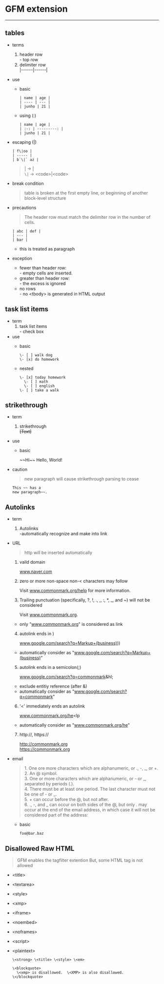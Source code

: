 # GFM extension  
----  
## tables   
- terms  
  1. header row  
    \- top row
  2. delimiter row  
    |------|------|
- use  
  - basic
    
        | name | age |  
        | ---- | --- |  
        | junho | 21 |  
  
  - using (:)  

        | name | age |  
        | :-: | ---------: |  
        | junho | 21 |       
- escaping (\|)  

      | f\|oo |
      | ----- |  
      | b`\|` az |  
    
  > \| -> |  
  > `\|` -> \<code>|\<code>  
- break condition  
  > table is broken at the first empty line, or beginning of another block-level structure  
  
- precautions  
  >The header row must match the delimiter row in the number of cells.  

      | abc | def |  
      | --- |  
      | bar |  
  - this is treated as paragraph  
- exception  
  - fewer than header row:  
    \- empty cells are inserted.  
  - greater than header row:  
    \- the excess is ignored  
  - no rows  
    \- no \<tbody> is generated in HTML output  
## task list items
- term  
  1. task list items  
    \- check box  
- use  
  - basic 
       
        \- [ ] walk dog   
        \- [x] do homework  
  - nested
          
        \- [x] today homework  
          \- [ ] math  
          \- [ ] english  
        \- [ ] take a walk  
      
## strikethrough  
- term  
  1. strikethrough  
    ~~[Text]~~  
- use  
   - basic
          
        \~~Hi\~~ Hello, World!  
- caution  
  > new paragraph will cause strikethrough parsing to cease  
   
      This ~~ has a  
      new paragraph~~.  
## Autolinks  
- term  
  1. Autolinks  
    \-automatically recognize and make into link  
- URL  
  > http will be inserted automatically  
  1. vaild domain  
  
        www.naver.com    
  2. zero or more non-space non-< characters may follow  
        
        Visit www.commonmark.org/help for more information.  
  3. Trailing punctuation (specifically, ?, !, ., ,, :, *, _, and ~) will not be considered  
        
        Visit www.commonmark.org.  
    - only "www.commonmark.org" is considered as link
  4. autolink ends in )  

        www.google.com/search?q=Markup+(business)))  
    - automatically consider as "www.google.com/search?q=Markup+(business)"  
  
  5. autolink ends in a semicolon(;)  
  
        www.google.com/search?q=commonmark&hl;  
    - exclude entitiy reference (after &)  
    - automatically consider as "www.google.com/search?q=commonmark"  
  6. '<' immediately ends an autolink  

        www.commonmark.org/he<lp  
    - automatically consider as "www.commonmark.org/he"   
  7. http://, https://  
  
        http://commonmark.org  
        https://commonmark.org  
        
- email
  >1\. One ore more characters which are alphanumeric, or ., -, _, or +.  
  >2. An @ symbol.   
  >3. One or more characters which are alphanumeric, or - or _, separated by periods (.).    
  >4. There must be at least one period. The last character must not be one of - or _.     
  >5. + can occur before the @, but not after.     
  >6. ., -, and _ can occur on both sides of the @, but only . may occur at the end of the email address, in which case it will not be considered part of the address:  
    
  - basic  
  
        foo@bar.baz  
  
## Disallowed Raw HTML
>GFM enables the tagfilter extention
>But, some HTML tag is not allowed
  - \<title>
  - \<textarea>
  - \<style>
  - \<xmp>
  - \<iframe>
  - \<noembed>
  - \<noframes>
  - \<script>
  - \<plaintext>

        \<strong> \<title> \<style> \<em>

        \<blockquote>
          \<xmp> is disallowed.  \<XMP> is also disallowed.
        \</blockquote>
